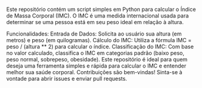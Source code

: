 Este repositório contém um script simples em Python para calcular o Índice de Massa Corporal (IMC). O IMC é uma medida internacional usada para determinar se uma pessoa está em seu peso ideal em relação à altura.

Funcionalidades:
Entrada de Dados: Solicita ao usuário sua altura (em metros) e peso (em quilogramas).
Cálculo do IMC: Utiliza a fórmula IMC = peso / (altura ** 2) para calcular o índice.
Classificação do IMC: Com base no valor calculado, classifica o IMC em categorias padrão (baixo peso, peso normal, sobrepeso, obesidade).
Este repositório é ideal para quem deseja uma ferramenta simples e rápida para calcular o IMC e entender melhor sua saúde corporal.
Contribuições são bem-vindas! Sinta-se à vontade para abrir issues e enviar pull requests.
